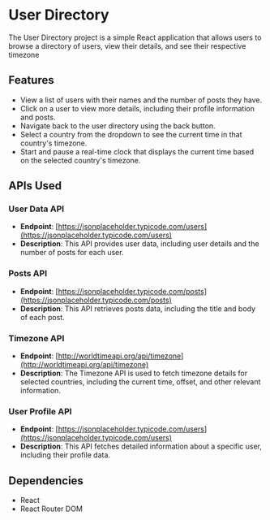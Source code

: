 # User Directory
The User Directory project is a simple React application that allows users to browse a directory of users, view their details, and see their respective timezone

## Features
- View a list of users with their names and the number of posts they have.
- Click on a user to view more details, including their profile information and posts.
- Navigate back to the user directory using the back button.
- Select a country from the dropdown to see the current time in that country's timezone.
- Start and pause a real-time clock that displays the current time based on the selected country's timezone.

## APIs Used

### User Data API

- **Endpoint**: [https://jsonplaceholder.typicode.com/users](https://jsonplaceholder.typicode.com/users)
- **Description**: This API provides user data, including user details and the number of posts for each user.

### Posts API

- **Endpoint**: [https://jsonplaceholder.typicode.com/posts](https://jsonplaceholder.typicode.com/posts)
- **Description**: This API retrieves posts data, including the title and body of each post.

### Timezone API

- **Endpoint**: [http://worldtimeapi.org/api/timezone](http://worldtimeapi.org/api/timezone)
- **Description**: The Timezone API is used to fetch timezone details for selected countries, including the current time, offset, and other relevant information.

### User Profile API

- **Endpoint**: [https://jsonplaceholder.typicode.com/users](https://jsonplaceholder.typicode.com/users)
- **Description**: This API fetches detailed information about a specific user, including their profile data.


## Dependencies
- React
- React Router DOM
